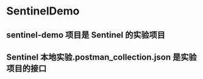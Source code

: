 # SentinelDemo

## sentinel-demo 项目是 Sentinel 的实验项目

## Sentinel 本地实验.postman_collection.json 是实验项目的接口

